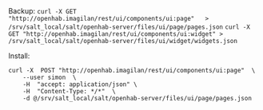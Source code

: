 ## 

Backup:
`curl -X GET "http://openhab.imagilan/rest/ui/components/ui:page"   > /srv/salt_local/salt/openhab-server/files/ui/page/pages.json`
`curl -X GET "http://openhab.imagilan/rest/ui/components/ui:widget" > /srv/salt_local/salt/openhab-server/files/ui/widget/widgets.json`

Install:

```
curl -X  POST "http://openhab.imagilan/rest/ui/components/ui:page"  \
    --user simon  \
    -H  "accept: application/json" \
    -H  "Content-Type: */*"  \
    -d @/srv/salt_local/salt/openhab-server/files/ui/page/pages.json
```